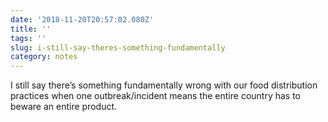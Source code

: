 ```yaml
---
date: '2018-11-20T20:57:02.080Z'
title: ''
tags: ''
slug: i-still-say-theres-something-fundamentally
category: notes
---
```

I still say there’s something fundamentally wrong with our food distribution practices when one outbreak/incident means the entire country has to beware an entire product.

